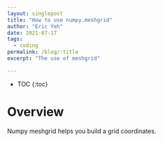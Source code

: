 ```yaml
---
layout: singlepost
title: "How to use numpy.meshgrid"
author: "Eric Yeh"
date: 2021-07-17
tags: 
  - coding
permalink: /blog/:title
excerpt: "The use of meshgrid"

---
```


* TOC
{:toc}

# Overview

<p>Numpy meshgrid helps you build a grid coordinates.</p>
